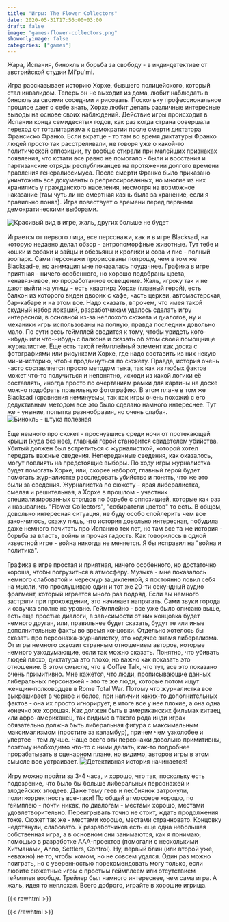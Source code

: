 ```yaml
---
title: "Игры: The Flower Collectors"
date: 2020-05-31T17:56:00+03:00
draft: false
image: "games-flower-collectors.png"
showonlyimage: false
categories: ["games"]
---
```

Жара, Испания, бинокль и борьба за свободу - в инди-детективе от австрийской студии Mi'pu'mi.
<!--more-->Игра рассказывает историю Хорхе, бывшего полицейского, который стал инвалидом. Теперь он не выходит из дома, любит наблюдать в бинокль за своими соседями и рисовать. Поскольку профессиональное прошлое дает о себе знать, Хорхе любит делать различные интересные выводы на основе своих наблюдений. Действие игры происходит в Испании конца семидесятых годов, как раз когда страна совершала переход от тоталитаризма к демократии после смерти диктатора Франсиско Франко. Если вкратце - то там во время диктатуры Франко людей просто так расстреливали, не говоря уже о какой-то политической оппозиции, ту вообще стирали при малейших признаках появления, что кстати все равно не помогало - были и восстания и партизанские отряды республиканцев на протяжении долгого времени правления генералиссимуса. После смерти Франко было приказано уничтожить все документы о репрессированных, но многие из них хранились у гражданского населения, несмотря на возможное наказание (там чуть ли не смертная казнь была за хранение, если я правильно понял). Игра повествует о времени перед первыми демократическими выборами.
![Красивый вид в игре, жаль, других больше не будет](/games-flower-collectors2.png)
</br>  
Играется от первого лица, все персонажи, как и в игре Blacksad, на которую недавно делал обзор - антропоморфные животные. Тут тебе и кошки и собаки и зайцы и обезьяны и кролики и сова и лис - полный зоопарк. Сами персонажи прорисованы попроще, чем в том же Blacksad-е, но анимация мне показалась поудачнее. Графика в игре приятная - ничего особенного, но хорошо подобраны цвета, ненавязчивое, но проработанное освещение. Жаль, игроку так и не дают выйти на улицу - есть квартира Хорхе (главный герой), есть балкон из которого виден дворик с кафе, часть церкви, автомастерская, бар-кабаре и на этом все. Надо сказать, впрочем, что имея такой скудный набор локаций, разработчикам удалось сделать игру интересной, в основной из-за неплохого сюжета и диалогов, ну и механики игры использованы на полную, правда последних довольно мало. По сути весь геймплей сводится к тому, чтобы увидеть кого-нибудь или что-нибудь с балкона и сказать об этом своей помощнице журналистке. Еще есть такой геймплейный элемент как доска с фотографиями или рисунками Хорхе, где надо составить из них некую мини-историю, чтобы продвинуться по сюжету. Правда, история очень часто составляется просто методом тыка, так как из любых фактов может что-то получиться и непонятно, исходи из какой логики её составлять, иногда просто по очертаниям рамки для картины на доске можно подобрать правильную фотографию. В этом плане в том же Blacksad (сравнения неминуемы, так как игры очень похожи) с его дедуктивным методом все это было сделано намного интереснее. Тут же - уныние, попытка разннобразия, но очень слабая.
![Бинокль - штука полезная](/games-flower-collectors3.png)
</br>  
Еще немного про сюжет - проснувшись среди ночи от протекающей крыши (куда без нее), главный герой становится свидетелем убийства. Убитый должен был встретиться с журналисткой, которой хотел передать важные сведения. Непереданные сведения, как оказалось, могут повлиять на предстоящие выборы. По ходу игры журналистка будет помогать Хорхе, или, скорее наборот, главный герой будет помогать журналистке расследовать убийство и понять, что же это были за сведения. Журналистка по сюжету - ярая либералистка, смелая и решительная, а Хорхе в прошлом - участник специализированных отрядов по борьбе с оппозицией, которые как раз и назывались "Flower Collectors", "собиратели цветов" то есть. В общем, довольно интересная ситуация, не буду особо спойлерить чем все закончилось, скажу лишь, что история довольно интересная, побудила даже немного почитать про Испанию тех лет, но там все та же история - борьба за власть, войны и прочая гадость. Как говорилось в одной известной игре - война никогда не меняется. Я бы исправил на "война и политика".
</br>  
Графика в игре простая и приятная, ничего особенного, но достаточно хороша, чтобы погрузиться в атмосферу. Музыка - мне показалось немного слабоватой и чересчур зацикленной, я постоянно ловил себя на мысли, что прослушиваю один и тот же 20-ти секундный аудио фрагмент, который играется много раз подряд. Если вы немного застряли при прохождении, это начинает напрягать. Сами звуки города и озвучка вполне на уровне. Геймплейно - все уже было описано выше, есть еще простые диалоги, в зависимости от них концовка будет немного другая, или, правильнее будет сказать, будут те или иные дополнительные факты во время концовки. Отдельно хотелось бы сказать про персонажа-журналистку, это ходячее знамя либерализма. От игры немного сквозит странным отношением авторов, которые немного узкодумающие, если так можно сказать. Понятно, что убивать людей плохо, диктатура это плохо, но важно как показать это отношение. В этом смысле, что в Coffee Talk, что тут, все это показано очень примитивно. Мне кажется, что люди, прописывающие данных либеральных персонажей - это те же люди, которые потом ищут женщин-полководцев в Rome Total War. Потому что журналистка все выкрашивает в черное и белое, при наличии каких-то дополнительных фактов - она их просто игнорирует, в итоге все у нее плохие, а она одна конечно же хорошая. Как должен быть в американских фильмах китаец или афро-американец, так видимо в такого рода инди играх обязательно должна быть либеральная фигура с максимальным максимализмом (простите за каламбур), причем чем узколобее и упертее - тем лучше. Чаще всего эти персонажи довольно примитивны, поэтому необходимо что-то с ними делать, как-то подробнее прорабатывать в сценарном плане, но видимо, авторов игры в этом смысле все устраивает.
![Детективная история начинается!](/games-flower-collectors4.png)
</br>  
Игру можно пройти за 3-4 часа, и хорошо, что так, поскольку есть подозрение, что было бы больше либеральных персонажей и злодейских злодеев. Даже тему геев и лесбиянок затронули, политкорректность все-таки! По общей атмосфере хорошо, по геймплею - почти никак, по диалогам - местами хорошо, местами удовлетворительно. Переигрывать точно не стоит, ждать продолжения тоже. Сюжет так же - местами хорошо, местами странновато. Концовку недотянули, слабовато. У разработчиков есть еще одна небольшая собственная игра, а в основном они занимаются, как я понимаю, помощью в разработке ААА-проектов (помогали с несколькими Хитманами, Anno, Settlers, Control). Ну, первый блин (или второй уже, неважно) не то, чтобы комом, но не совсем удался. Один раз можно поиграть, но с уверенностью порекомендовать могу только, если любите сюжетные игры с простым геймплеем или отсутствием геймплея вообще. Трейлер был намного интереснее, чем сама игра. А жаль, идея то неплохая. Всего доброго, играйте в хорошие игрища.

{{< rawhtml >}}
<div id="graphcomment"></div>
<script type="text/javascript">

  window.gc_params = {
    graphcomment_id: 'https-psyhut-ru',

    // if your website has a fixed header, indicate it's height in pixels
    fixed_header_height: 0,
  };
  
  (function() {
    var gc = document.createElement('script'); gc.type = 'text/javascript'; gc.async = true;
    gc.src = 'https://graphcomment.com/js/integration.js?' + Math.round(Math.random() * 1e8);
    (document.getElementsByTagName('head')[0] || document.getElementsByTagName('body')[0]).appendChild(gc);
  })();

</script>
{{< /rawhtml >}}